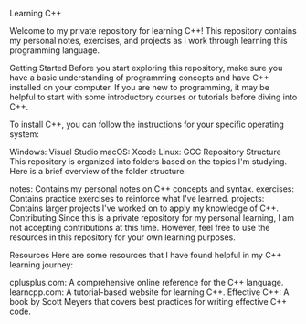 Learning C++

Welcome to my private repository for learning C++! This repository contains my personal notes, exercises, and projects as I work through learning this programming language.

Getting Started
Before you start exploring this repository, make sure you have a basic understanding of programming concepts and have C++ installed on your computer. If you are new to programming, it may be helpful to start with some introductory courses or tutorials before diving into C++.

To install C++, you can follow the instructions for your specific operating system:

Windows: Visual Studio
macOS: Xcode
Linux: GCC
Repository Structure
This repository is organized into folders based on the topics I'm studying. Here is a brief overview of the folder structure:

notes: Contains my personal notes on C++ concepts and syntax.
exercises: Contains practice exercises to reinforce what I've learned.
projects: Contains larger projects I've worked on to apply my knowledge of C++.
Contributing
Since this is a private repository for my personal learning, I am not accepting contributions at this time. However, feel free to use the resources in this repository for your own learning purposes.

Resources
Here are some resources that I have found helpful in my C++ learning journey:

cplusplus.com: A comprehensive online reference for the C++ language.
learncpp.com: A tutorial-based website for learning C++.
Effective C++: A book by Scott Meyers that covers best practices for writing effective C++ code.
